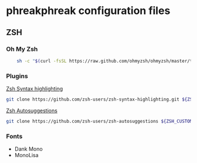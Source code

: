 # phreakphreak configuration files

## ZSH

### Oh My Zsh

```sh
    sh -c "$(curl -fsSL https://raw.github.com/ohmyzsh/ohmyzsh/master/tools/install.sh)"
```

### Plugins

[Zsh Syntax highlighting](https://github.com/zsh-users/zsh-syntax-highlighting)

```sh
git clone https://github.com/zsh-users/zsh-syntax-highlighting.git ${ZSH_CUSTOM:-~/.oh-my-zsh/custom}/plugins/zsh-syntax-highlighting
```

[Zsh Autosuggestions](https://github.com/zsh-users/zsh-autosuggestions)

```sh
git clone https://github.com/zsh-users/zsh-autosuggestions ${ZSH_CUSTOM:-~/.oh-my-zsh/custom}/plugins/zsh-autosuggestions
```

### Fonts

- Dank Mono
- MonoLisa
